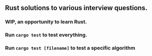 ## Rust solutions to various interview questions. 
### WIP, an opportunity to learn Rust.
### Run `cargo test` to test everything. 
### Run `cargo test [filename]` to test a specific algorithm